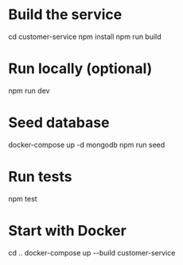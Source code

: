 # Build the service
cd customer-service
npm install
npm run build

# Run locally (optional)
npm run dev

# Seed database
docker-compose up -d mongodb
npm run seed

# Run tests
npm test

# Start with Docker
cd ..
docker-compose up --build customer-service